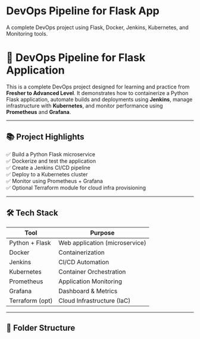 # DevOps Pipeline for Flask App

A complete DevOps project using Flask, Docker, Jenkins, Kubernetes, and Monitoring tools.
# 🚀 DevOps Pipeline for Flask Application

This is a complete DevOps project designed for learning and practice from **Fresher to Advanced Level**. It demonstrates how to containerize a Python Flask application, automate builds and deployments using **Jenkins**, manage infrastructure with **Kubernetes**, and monitor performance using **Prometheus** and **Grafana**.

---

## 📚 Project Highlights

✅ Build a Python Flask microservice  
✅ Dockerize and test the application  
✅ Create a Jenkins CI/CD pipeline  
✅ Deploy to a Kubernetes cluster  
✅ Monitor using Prometheus + Grafana  
✅ Optional Terraform module for cloud infra provisioning  

---

## 🛠 Tech Stack

| Tool            | Purpose                        |
|-----------------|---------------------------------|
| Python + Flask  | Web application (microservice) |
| Docker          | Containerization               |
| Jenkins         | CI/CD Automation               |
| Kubernetes      | Container Orchestration        |
| Prometheus      | Application Monitoring         |
| Grafana         | Dashboard & Metrics            |
| Terraform (opt) | Cloud Infrastructure (IaC)     |

---

## 📁 Folder Structure

